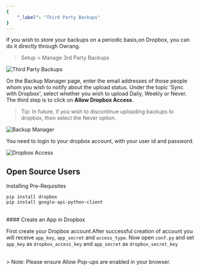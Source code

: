 ```yaml
---
{
	"_label": "Third Party Backups"
}
---
```


If you wish to store your backups on a periodic basis,on Dropbox, you can do it directly through Owrang.

> Setup > Manage 3rd Party Backups



![Third Party Backups](img/third-party-backups.png)


On the Backup Manager page, enter the email addresses of those people whom you wish to notify about the upload status. Under the topic 'Sync with Dropbox', select whether you wish to upload Daily, Weekly or Never. The third step is to click on **Allow Dropbox Access**.

> Tip: In future, if you wish to discontinue uploading backups to dropbox, then select the Never option.

![Backup Manager](img/backup-manager.png)



 You need to login to your dropbox account, with your user id and password.



![Dropbox Access](img/dropbox-access.png)



## Open Source Users


Installing Pre-Requisites

    pip install dropbox
    pip install google-api-python-client

<br>
#### Create an App in Dropbox

First create your Dropbox account.After successful creation of account you will receive `app_key`, `app_secret` and `access_type`. Now open `conf.py` and set `app_key` as `dropbox_access_key` and `app_secret` as `dropbox_secret_key` 


<br>
> Note: Please ensure Allow Pop-ups are enabled in your browser.
